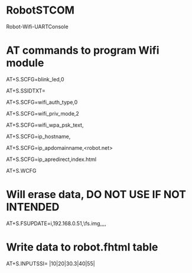 # RobotSTCOM
Robot-Wifi-UARTConsole

# AT commands to program Wifi module
AT+S.SCFG=blink_led,0

AT+S.SSIDTXT=<RobotSSID>

AT+S.SCFG=wifi_auth_type,0

AT+S.SCFG=wifi_priv_mode,2

AT+S.SCFG=wifi_wpa_psk_text,<secretkey>

AT+S.SCFG=ip_hostname,<hostname>

AT+S.SCFG=ip_apdomainname,<robot.net>

AT+S.SCFG=ip_apredirect,index.html

AT+S.WCFG

# Will erase data, DO NOT USE IF NOT INTENDED
AT+S.FSUPDATE=i,192.168.0.51,\fs.img,,,,

# Write data to robot.fhtml table
AT+S.INPUTSSI=<string lenght><CR>
|10|20|30.3|40|55|<CR>


